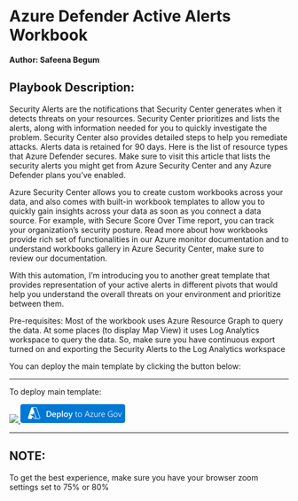 # Azure Defender Active Alerts Workbook
**Author: Safeena Begum**

## Playbook Description: 
Security Alerts are the notifications that Security Center generates when it detects threats on your resources. Security Center prioritizes and lists the alerts, along with information needed for you to quickly investigate the problem. Security Center also provides detailed steps to help you remediate attacks. Alerts data is retained for 90 days. Here is the list of resource types that Azure Defender secures. Make sure to visit this article that lists the security alerts you might get from Azure Security Center and any Azure Defender plans you’ve enabled. 

Azure Security Center allows you to create custom workbooks across your data, and also comes with built-in workbook templates to allow you to quickly gain insights across your data as soon as you connect a data source. For example, with Secure Score Over Time report, you can track your organization’s security posture. Read more about how workbooks provide rich set of functionalities in our Azure monitor documentation and to understand workbooks gallery in Azure Security Center, make sure to review our documentation. 

With this automation, I’m introducing you to another great template that provides representation of your active alerts in different pivots that would help you understand the overall threats on your environment and prioritize between them. 

Pre-requisites: Most of the workbook uses Azure Resource Graph to query the data. At some places (to display Map View) it uses Log Analytics workspace to query the data. So, make sure you have continuous export turned on and exporting the Security Alerts to the Log Analytics workspace 

You can deploy the main template by clicking the button below:

***

To deploy main template:

<a href="https://portal.azure.com/#create/Microsoft.Template/uri/https%3A%2F%2Fraw.githubusercontent.com%2FAzure%2FAzure-Security-Center%2Fblob%2Fmain%2FWorkbooks%2FAzure%20Defender%20Active%20Alerts%2FAzureDefenderActiveAlerts.json" target="_blank">
    <img src="https://aka.ms/deploytoazurebutton"/>
</a>
<a href="https://portal.azure.com/#create/Microsoft.Template/uri/https%3A%2F%2Fraw.githubusercontent.com%2FAzure%2FAzure-Security-Center%2Fblob%2Fmain%2FWorkbooks%2FAzure%20Defender%20Active%20Alerts%2FAzureDefenderActiveAlerts.json" target="_blank">
<img src="https://raw.githubusercontent.com/Azure/azure-quickstart-templates/master/1-CONTRIBUTION-GUIDE/images/deploytoazuregov.png"/>
</a> 

***

## NOTE: 
To get the best experience, make sure you have your browser zoom settings set to 75% or 80%
